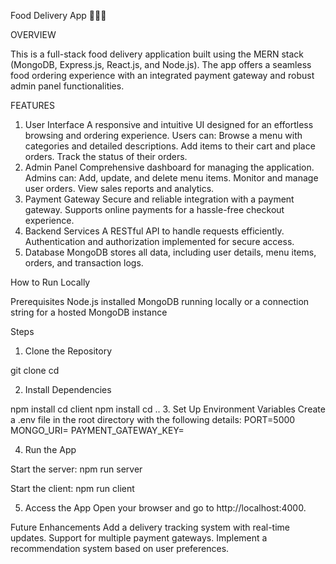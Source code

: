 Food Delivery App 🍔🍕🍱

OVERVIEW

This is a full-stack food delivery application built using the MERN stack (MongoDB, Express.js, React.js, and Node.js). The app offers a seamless food ordering experience with an integrated payment gateway and robust admin panel functionalities.

FEATURES
1. User Interface
A responsive and intuitive UI designed for an effortless browsing and ordering experience.
Users can:
    Browse a menu with categories and detailed descriptions.
    Add items to their cart and place orders.
    Track the status of their orders.
2. Admin Panel
Comprehensive dashboard for managing the application.
Admins can:
    Add, update, and delete menu items.
    Monitor and manage user orders.
    View sales reports and analytics.
3. Payment Gateway
    Secure and reliable integration with a payment gateway.
    Supports online payments for a hassle-free checkout experience.
4. Backend Services
    A RESTful API to handle requests efficiently.
    Authentication and authorization implemented for secure access.
5. Database
    MongoDB stores all data, including user details, menu items, orders, and transaction logs.


How to Run Locally

Prerequisites
Node.js installed
MongoDB running locally or a connection string for a hosted MongoDB instance

Steps
1. Clone the Repository

git clone <repository-url>
cd <project-folder>

2. Install Dependencies

npm install
cd client
npm install
cd ..
3. Set Up Environment Variables
Create a .env file in the root directory with the following details:
    PORT=5000
    MONGO_URI=<Your MongoDB URI>
    PAYMENT_GATEWAY_KEY=<Your Payment Gateway API Key>

4. Run the App

Start the server:
npm run server

Start the client:
npm run client

5. Access the App
Open your browser and go to http://localhost:4000.

Future Enhancements
    Add a delivery tracking system with real-time updates.
    Support for multiple payment gateways.
    Implement a recommendation system based on user preferences.
